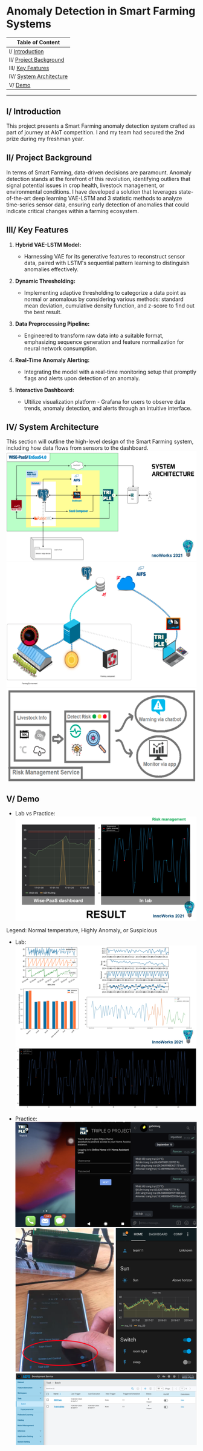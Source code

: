 # Anomaly Detection in Smart Farming Systems

| Table of Content |
| --- |
| I/ [Introduction](#introduction) |
| II/ [Project Background](#project-background) |
| III/ [Key Features](#key-features) |
| IV/ [System Architecture](#system-architecture) |
| V/ [Demo](#demo) |
_____

## I/ <a id='introduction'></a>Introduction

This project presents a Smart Farming anomaly detection system crafted as part of journey at AIoT competition. I and my team had secured the 2nd prize during my freshman year. 

## II/ <a id='project-background'></a>Project Background

In terms of Smart Farming, data-driven decisions are paramount. Anomaly detection stands at the forefront of this revolution, identifying outliers that signal potential issues in crop health, livestock management, or environmental conditions. I have developed a solution that leverages state-of-the-art deep learning VAE-LSTM and 3 statistic methods to analyze time-series sensor data, ensuring early detection of anomalies that could indicate critical changes within a farming ecosystem.

## III/ <a id='key-features'></a>Key Features

1. **Hybrid VAE-LSTM Model:** 
   - Harnessing VAE for its generative features to reconstruct sensor data, paired with LSTM's sequential pattern learning to distinguish anomalies effectively.

2. **Dynamic Thresholding:**
   - Implementing adaptive thresholding to categorize a data point as normal or anomalous by considering various methods: standard mean deviation, cumulative density function, and z-score to find out the best result.

3. **Data Preprocessing Pipeline:**
   - Engineered to transform raw data into a suitable format, emphasizing sequence generation and feature normalization for neural network consumption.

4. **Real-Time Anomaly Alerting:**
   - Integrating the model with a real-time monitoring setup that promptly flags and alerts upon detection of an anomaly.

5. **Interactive Dashboard:**
   - Ultilize visualization platform - Grafana for users to observe data trends, anomaly detection, and alerts through an intuitive interface.

## IV/ <a id='system-architecture'></a>System Architecture

This section will outline the high-level design of the Smart Farming system, including how data flows from sensors to the dashboard. 
![](img/img0.png)
![](img/img1.png)
![](img/img2.png)


## V/ <a id='demo'></a>Demo

* Lab vs Practice:
![](img/mix.png)

Legend: Normal temperature, Highly Anomaly, or Suspicious

* Lab:
![](img/lab1.png)
![](img/lab2.png)

* Practice:
![](img/prac2.png)
![](img/prac0.png)
![](img/prac1.png)


